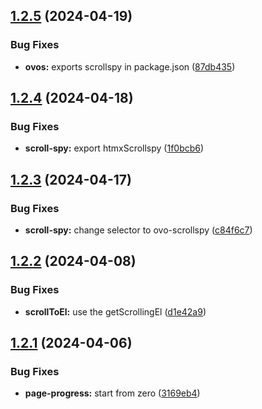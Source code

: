 ## [1.2.5](https://github.com/jomarcardoso/ovos/compare/v1.2.4...v1.2.5) (2024-04-19)


### Bug Fixes

* **ovos:** exports scrollspy in package.json ([87db435](https://github.com/jomarcardoso/ovos/commit/87db435ce985d75ccdf0b7db4fdae221645bfc4e))

## [1.2.4](https://github.com/jomarcardoso/ovos/compare/v1.2.3...v1.2.4) (2024-04-18)


### Bug Fixes

* **scroll-spy:** export htmxScrollspy ([1f0bcb6](https://github.com/jomarcardoso/ovos/commit/1f0bcb6161257570064b689f50b1b3836b878800))

## [1.2.3](https://github.com/jomarcardoso/ovos/compare/v1.2.2...v1.2.3) (2024-04-17)


### Bug Fixes

* **scroll-spy:** change selector to ovo-scrollspy ([c84f6c7](https://github.com/jomarcardoso/ovos/commit/c84f6c70451325f3441042f713c50dc93fa67330))

## [1.2.2](https://github.com/jomarcardoso/ovos/compare/v1.2.1...v1.2.2) (2024-04-08)


### Bug Fixes

* **scrollToEl:** use the getScrollingEl ([d1e42a9](https://github.com/jomarcardoso/ovos/commit/d1e42a9a6fd581d595ed97175d9e0bd604829b25))

## [1.2.1](https://github.com/jomarcardoso/ovos/compare/v1.2.0...v1.2.1) (2024-04-06)


### Bug Fixes

* **page-progress:** start from zero ([3169eb4](https://github.com/jomarcardoso/ovos/commit/3169eb46d0adfbeec562762b1f88c64a105c7ba8))
